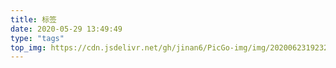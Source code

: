 ```yaml
---
title: 标签
date: 2020-05-29 13:49:49
type: "tags"
top_img: https://cdn.jsdelivr.net/gh/jinan6/PicGo-img/img/20200623192327.jpg
---
```

